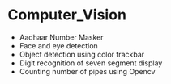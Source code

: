 # Computer_Vision
-  Aadhaar Number Masker
-  Face and eye detection
-  Object detection using color trackbar
-  Digit recognition of seven segment display
-  Counting number of pipes using Opencv
